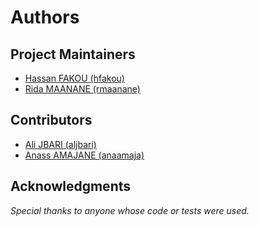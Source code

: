 # Authors

## Project Maintainers
- [Hassan FAKOU (hfakou)](https://github.com/Assanfakou)
- [Rida MAANANE (rmaanane)](https://github.com/ridamaanane)

## Contributors
- [Ali JBARI (aljbari)](https://github.com/ila36IX)
- [Anass AMAJANE (anaamaja)](https://github.com/anassamajane)

## Acknowledgments

*Special thanks to anyone whose code or tests were used.*
